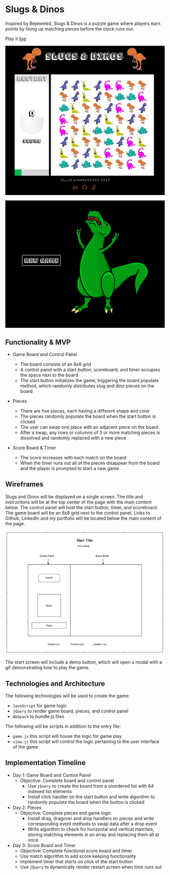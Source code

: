 # Slugs & Dinos

Inspired by Bejeweled, Slugs & Dinos is a puzzle game where players earn points by lining up matching pieces before the clock runs out.

Play it [live](http://elliewawrzaszek.us/Slugs-and-Dinos/)

![alt text](https://github.com/ewawrzas/Slugs-and-Dinos/blob/master/assets/Screen%20Shot%202017-10-03%20at%208.03.34%20PM.png)

![alt text](https://github.com/ewawrzas/Slugs-and-Dinos/blob/master/assets/Screen%20Shot%202017-10-03%20at%208.03.20%20PM.png)

## Functionality & MVP
  + Game Board and Control Panel
    - The board consists of an 8x8 grid
    - A control panel with a start button, scoreboard, and timer occupies the space next to the board
    - The start button initializes the game, triggering the board populate method, which randomly distributes slug and dino pieces on the board


  + Pieces
    - There are five pieces, each having a different shape and color
    - The pieces randomly populate the board when the start button is clicked
    - The user can swap one piece with an adjacent piece on the board
    - After a swap, any rows or columns of 3 or more matching pieces is dissolved and randomly replaced with a new piece


  + Score Board & Timer
    - The score increases with each match on the board
    - When the timer runs out all of the pieces disappear from the board and the player is prompted to start a new game

## Wireframes

Slugs and Dinos will be displayed on a single screen. The title and instructions will be at the top center of the page with the main content below. The control panel will host the start button, timer, and scoreboard. The game board will be an 8x8 grid next to the control panel. Links to Github, LinkedIn and my portfolio will be located below the main content of the page.

![alt text](https://github.com/ewawrzas/Slugs-and-Dinos/blob/master/Wireframe.png)

The start screen will include a demo button, which will open a modal with a gif demonstrating how to play the game.

## Technologies and Architecture

The following technologies will be used to create the game:

+ `JavaScript` for game logic
+ `jQuery` to render game board, pieces, and control panel
+ `Webpack` to bundle js files

The following will be scripts in addition to the entry file:

- `game.js` this script will house the logic for game play
- `view.js` this script will control the logic pertaining to the user interface of the game

## Implementation Timeline

+ Day 1: Game Board and Control Panel
  - Objective: Complete board and control panel
    * Use `jQuery` to create the board from a unordered list with 64 indexed list elements
    * Install click handler on the start button and write algorithm to randomly populate the board when the button is clicked
+ Day 2: Pieces
  - Objective: Complete pieces and game logic
    * Install drag, dragover and drop handlers on pieces and write corresponding event methods to swap data after a drop event
    * Write algorithm to check for horizontal and vertical matches, storing matching elements in an array and replacing them all at once
+ Day 3: Score Board and Timer
  - Objective: Complete functional score board and timer
  * Use match algorithm to add score keeping functionality
  * Implement timer that starts on click of the start button
  * Use `jQuery` to dynamically render restart screen when time runs out

